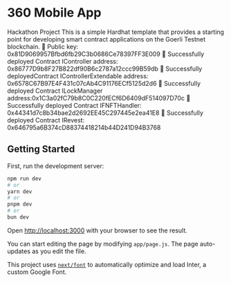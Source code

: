 # 360 Mobile App
 Hackathon Project This is a simple Hardhat template that provides a starting point for developing smart contract applications on the Goerli Testnet blockchain. 
🔑 Public key: 0x81D9069957Bfbd6fb29C3b0686Ce78397FF3E009 
🚀 Successfully deployed Contract IController address: 0x86777D9b8F27B822df90B6c2787a12ccc99B59db
🚀 Successfully deployedContract IControllerExtendable address: 0x6578C67B97E4F431c07cAb4C91176ECf5125d2d6
🚀 Successfully deployed Contract ILockManager address:0x1C3a02fC79b8C0C220fECf6D6409dF514097D70c
🚀 Successfully deployed Contract IFNFTHandler: 0x44341d7c8b34bae2d2692EE45C297445e2ea41E8
🚀 Successfully deployed Contract IRevest: 0x646795a6B374cD88374418214b44D241D94B3768

## Getting Started

First, run the development server:

```bash
npm run dev
# or
yarn dev
# or
pnpm dev
# or
bun dev
```

Open [http://localhost:3000](http://localhost:3000) with your browser to see the result.

You can start editing the page by modifying `app/page.js`. The page auto-updates as you edit the file.

This project uses [`next/font`](https://nextjs.org/docs/basic-features/font-optimization) to automatically optimize and load Inter, a custom Google Font.
